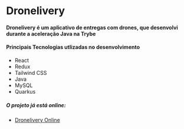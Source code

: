 # Dronelivery

#### Dronelivery é um aplicativo de entregas com drones, que desenvolvi durante a aceleração Java na Trybe

#### Principais Tecnologias utlizadas no desenvolvimento
- React
- Redux
- Tailwind CSS
- Java
- MySQL
- Quarkus


##### O projeto já está online:
- <a href="https://dronefeederapp.herokuapp.com/">Dronelivery Online</a>
